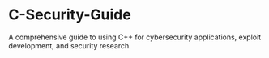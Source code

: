 # C-Security-Guide
A comprehensive guide to using C++ for cybersecurity applications, exploit development, and security research. 
